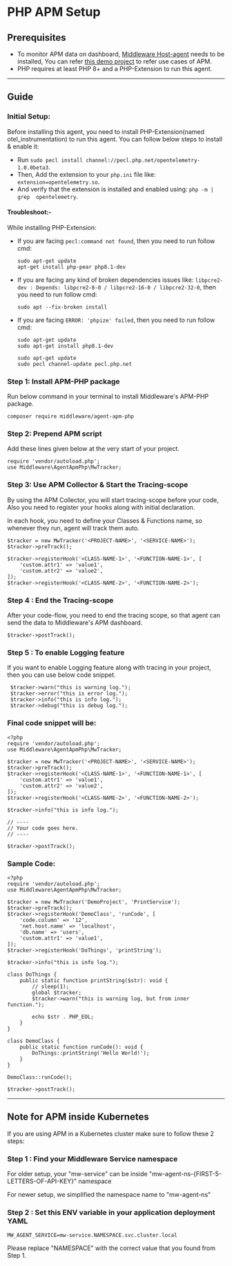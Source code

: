 # PHP APM Setup

## Prerequisites

* To monitor APM data on dashboard, [Middleware Host-agent](https://docs.middleware.io/docs/getting-started) needs to be installed, You can refer [this demo project](https://github.com/middleware-labs/demo-apm/tree/master/php) to refer use cases of APM.
* PHP requires at least PHP 8+ and a PHP-Extension to run this agent.

--------------------

## Guide

### Initial Setup:

Before installing this agent, you need to install PHP-Extension(named otel_instrumentation) to run this agent. You can follow below steps to install & enable it:
* Run `sudo pecl install channel://pecl.php.net/opentelemetry-1.0.0beta3`.
* Then, Add the extension to your `php.ini` file like: `extension=opentelemetry.so`.
* And verify that the extension is installed and enabled using: `php -m | grep  opentelemetry`.

#### Troubleshoot:-
While installing PHP-Extension:
* If you are facing `pecl:command not found`, then you need to run follow cmd:
  ```
  sudo apt-get update
  apt-get install php-pear php8.1-dev
  ```
* If you are facing any kind of broken dependencies issues like: `libpcre2-dev : Depends: libpcre2-8-0 / libpcre2-16-0 / libpcre2-32-0`, then you need to run follow cmd:
  ```
  sudo apt --fix-broken install
  ```
* If you are facing `ERROR: 'phpize' failed`, then you need to run follow cmd:
  ```
  sudo apt-get update
  sudo apt-get install php8.1-dev
  ```
  ```
  sudo apt-get update
  sudo pecl channel-update pecl.php.net
  ```

### Step 1: Install APM-PHP package

Run below command in your terminal to install Middleware's APM-PHP package.
```
composer require middleware/agent-apm-php
```

### Step 2: Prepend APM script

Add these lines given below at the very start of your project.

```
require 'vendor/autoload.php';
use Middleware\AgentApmPhp\MwTracker;
```

### Step 3: Use APM Collector & Start the Tracing-scope

By using the APM Collector, you will start tracing-scope before your code, Also you need to register your hooks along with initial declaration. 

In each hook, you need to define your Classes & Functions name, so whenever they run, agent will track them auto.

```
$tracker = new MwTracker('<PROJECT-NAME>', '<SERVICE-NAME>');
$tracker->preTrack();

$tracker->registerHook('<CLASS-NAME-1>', '<FUNCTION-NAME-1>', [
    'custom.attr1' => 'value1',
    'custom.attr2' => 'value2',
]);
$tracker->registerHook('<CLASS-NAME-2>', '<FUNCTION-NAME-2>');

```

### Step 4 : End the Tracing-scope

After your code-flow, you need to end the tracing scope, so that agent can send the data to Middleware's APM dashboard.

```
$tracker->postTrack();
```

### Step 5 : To enable Logging feature

If you want to enable Logging feature along with tracing in your project, then you can use below code snippet.

  ```
   $tracker->warn("this is warning log.");
   $tracker->error("this is error log.");
   $tracker->info("this is info log.");
   $tracker->debug("this is debug log.");
   ```

### Final code snippet will be:

```
<?php
require 'vendor/autoload.php';
use Middleware\AgentApmPhp\MwTracker;

$tracker = new MwTracker('<PROJECT-NAME>', '<SERVICE-NAME>');
$tracker->preTrack();
$tracker->registerHook('<CLASS-NAME-1>', '<FUNCTION-NAME-1>', [
    'custom.attr1' => 'value1',
    'custom.attr2' => 'value2',
]);
$tracker->registerHook('<CLASS-NAME-2>', '<FUNCTION-NAME-2>');

$tracker->info("this is info log.");

// ----
// Your code goes here.
// ----

$tracker->postTrack();
```

### Sample Code:
```
<?php
require 'vendor/autoload.php';
use Middleware\AgentApmPhp\MwTracker;

$tracker = new MwTracker('DemoProject', 'PrintService');
$tracker->preTrack();
$tracker->registerHook('DemoClass', 'runCode', [
    'code.column' => '12',
    'net.host.name' => 'localhost',
    'db.name' => 'users',
    'custom.attr1' => 'value1',
]);
$tracker->registerHook('DoThings', 'printString');

$tracker->info("this is info log.");

class DoThings {
    public static function printString($str): void {
        // sleep(1);
        global $tracker;
        $tracker->warn("this is warning log, but from inner function.");
        
        echo $str . PHP_EOL;
    }
}

class DemoClass {
    public static function runCode(): void {
        DoThings::printString('Hello World!');
    }
}

DemoClass::runCode();

$tracker->postTrack();
```

---------------------

## Note for APM inside Kubernetes

If you are using APM in a Kubernetes cluster make sure to follow these 2 steps:

### Step 1 : Find your Middleware Service namespace
For older setup, your "mw-service" can be inside "mw-agent-ns-{FIRST-5-LETTERS-OF-API-KEY}" namespace

For newer setup, we simplified the namespace name to "mw-agent-ns"

### Step 2 : Set this ENV variable in your application deployment YAML
```
MW_AGENT_SERVICE=mw-service.NAMESPACE.svc.cluster.local
```
Please replace "NAMESPACE" with the correct value that you found from Step 1.
